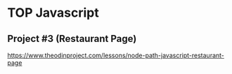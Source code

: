 # TOP Javascript
## Project #3 (Restaurant Page)

https://www.theodinproject.com/lessons/node-path-javascript-restaurant-page
